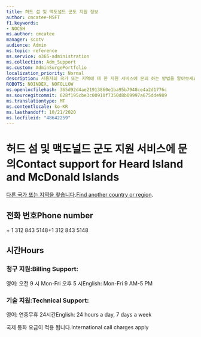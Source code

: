 ```yaml
---
title: 허드 섬 및 맥도널드 군도 지원 정보
author: cmcatee-MSFT
f1.keywords:
- NOCSH
ms.author: cmcatee
manager: scotv
audience: Admin
ms.topic: reference
ms.service: o365-administration
ms.collection: Adm_Support
ms.custom: AdminSurgePortfolio
localization_priority: Normal
description: 사용자의 국가 또는 지역에 대 한 지원 서비스에 문의 하는 방법을 알아보세요.
ROBOTS: NOINDEX, NOFOLLOW
ms.openlocfilehash: 365d92d4ae21913860e1ba95b7948ce4a2d1776c
ms.sourcegitcommit: 628f195cbe3c00910f7350d8b09997a675dde989
ms.translationtype: MT
ms.contentlocale: ko-KR
ms.lasthandoff: 10/21/2020
ms.locfileid: "48642259"
---
```

# <a name="contact-support-for-heard-island-and-mcdonald-islands"></a><span data-ttu-id="28999-103">허드 섬 및 맥도널드 군도 지원 서비스에 문의</span><span class="sxs-lookup"><span data-stu-id="28999-103">Contact support for Heard Island and McDonald Islands</span></span>

<span data-ttu-id="28999-104">[다른 국가 또는 지역을 찾습니다](../contact-support-for-business-products.md).</span><span class="sxs-lookup"><span data-stu-id="28999-104">[Find another country or region](../contact-support-for-business-products.md).</span></span>

## <a name="phone-number"></a><span data-ttu-id="28999-105">전화 번호</span><span class="sxs-lookup"><span data-stu-id="28999-105">Phone number</span></span>
<span data-ttu-id="28999-106">+ 1 312 843 5148</span><span class="sxs-lookup"><span data-stu-id="28999-106">+1 312 843 5148</span></span>

## <a name="hours"></a><span data-ttu-id="28999-107">시간</span><span class="sxs-lookup"><span data-stu-id="28999-107">Hours</span></span>
### <a name="billing-support"></a><span data-ttu-id="28999-108">청구 지원:</span><span class="sxs-lookup"><span data-stu-id="28999-108">Billing Support:</span></span>

<span data-ttu-id="28999-109">영어: 오전 9 시 Mon-Fri 오후 5 시</span><span class="sxs-lookup"><span data-stu-id="28999-109">English: Mon-Fri 9 AM-5 PM</span></span>

### <a name="technical-support"></a><span data-ttu-id="28999-110">기술 지원:</span><span class="sxs-lookup"><span data-stu-id="28999-110">Technical Support:</span></span>

<span data-ttu-id="28999-111">영어: 연중무휴 24시간</span><span class="sxs-lookup"><span data-stu-id="28999-111">English: 24 hours a day, 7 days a week</span></span>

<span data-ttu-id="28999-112">국제 통화 요금이 적용 됩니다.</span><span class="sxs-lookup"><span data-stu-id="28999-112">International call charges apply</span></span>
